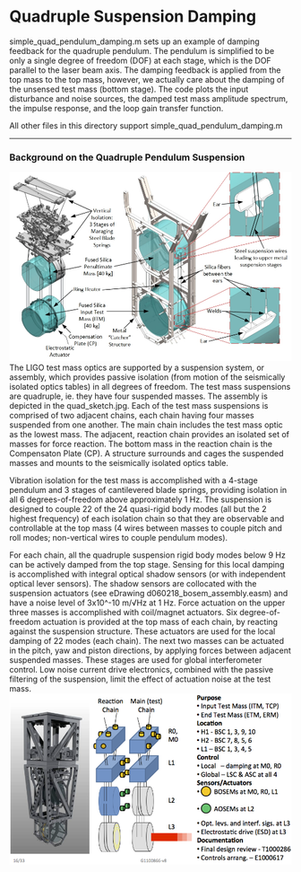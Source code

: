 # Quadruple Suspension Damping

simple_quad_pendulum_damping.m sets up an example of damping feedback for the quadruple pendulum. The pendulum is simplified to be only a single degree of freedom (DOF) at each stage, which is the DOF parallel to the laser beam axis. The damping feedback is applied from the top mass to the top mass, however, we actually care about the damping of the unsensed test mass (bottom stage). The code plots the input disturbance and noise sources, the damped test mass amplitude spectrum, the impulse response, and the loop gain transfer function.

All other files in this directory support simple_quad_pendulum_damping.m

-----
<a name="background_sus"></a>
### Background on the Quadruple Pendulum Suspension
![Alt](/quad_sketch.jpg "LIGO Suspension")
The LIGO test mass optics are supported by a suspension system, or assembly, which provides passive isolation (from motion of the seismically isolated optics tables) in all degrees of freedom. The test mass suspensions are quadruple, ie. they have four suspended masses. The assembly is depicted in the quad_sketch.jpg. Each of the test mass suspensions is comprised of two adjacent chains, each chain having four masses suspended from one another. The main chain includes the test mass optic as the lowest mass. The adjacent, reaction chain provides an isolated set of masses for force reaction. The bottom mass in the reaction chain is the Compensaton Plate (CP). A structure surrounds and cages the suspended masses and mounts to the seismically isolated optics table. 

Vibration isolation for the test mass is accomplished with a 4-stage pendulum and 3 stages of cantilevered blade springs, providing isolation in all 6 degrees-of-freedom above approximately 1 Hz. The suspension is designed to couple 22 of the 24 quasi-rigid body modes (all but the 2 highest frequency) of each isolation chain so that they are observable and controllable at the top mass (4 wires between masses to couple pitch and roll modes; non-vertical wires to couple pendulum modes).

For each chain, all the quadruple suspension rigid body modes below 9 Hz can be actively damped from the top stage. Sensing for this local damping is accomplished with integral optical shadow sensors (or with independent optical lever sensors). The shadow sensors are collocated with the suspension actuators (see eDrawing d060218_bosem_assembly.easm) and have a noise level of 3x10^-10 m/√Hz at 1 Hz. Force actuation on the upper three masses is accomplished with coil/magnet actuators. Six degree-of-freedom actuation is provided at the top mass of each chain, by reacting against the suspension structure. These actuators are used for the local damping of 22 modes (each chain). The next two masses can be actuated in the pitch, yaw and piston directions, by applying forces between adjacent suspended masses. These stages are used for global interferometer control. Low noise current drive electronics, combined with the passive filtering of the suspension, limit the effect of actuation noise at the test mass.
![Alt](/Quad_Sensors_Actuators.png "Suspension Acuators and Sensors")
